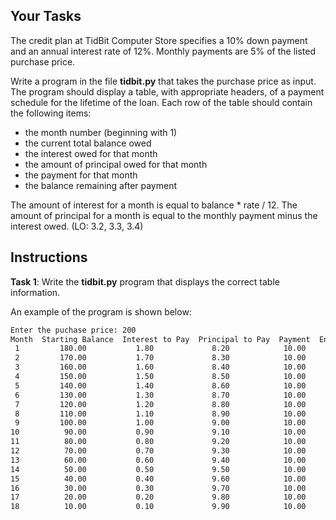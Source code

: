 ## Your Tasks

The credit plan at TidBit Computer Store specifies a 10% down payment and an annual interest rate of 12%. Monthly payments are 5% of the listed purchase price.

Write a program in the file **tidbit.py** that takes the purchase price as input. The program should display a table, with appropriate headers, of a payment schedule for the lifetime of the loan. Each row of the table should contain the following items:

- the month number (beginning with 1)
- the current total balance owed
- the interest owed for that month
- the amount of principal owed for that month
- the payment for that month
- the balance remaining after payment

The amount of interest for a month is equal to balance \* rate / 12. The amount of principal for a month is equal to the monthly payment minus the interest owed. (LO: 3.2, 3.3, 3.4)

## Instructions

**Task 1**: Write the **tidbit.py** program that displays the correct table information.

An example of the program is shown below:

```txt
Enter the puchase price: 200
Month  Starting Balance  Interest to Pay  Principal to Pay  Payment  Ending Balance
 1         180.00           1.80             8.20            10.00           170.00
 2         170.00           1.70             8.30            10.00           160.00
 3         160.00           1.60             8.40            10.00           150.00
 4         150.00           1.50             8.50            10.00           140.00
 5         140.00           1.40             8.60            10.00           130.00
 6         130.00           1.30             8.70            10.00           120.00
 7         120.00           1.20             8.80            10.00           110.00
 8         110.00           1.10             8.90            10.00           100.00
 9         100.00           1.00             9.00            10.00            90.00
10          90.00           0.90             9.10            10.00            80.00
11          80.00           0.80             9.20            10.00            70.00
12          70.00           0.70             9.30            10.00            60.00
13          60.00           0.60             9.40            10.00            50.00
14          50.00           0.50             9.50            10.00            40.00
15          40.00           0.40             9.60            10.00            30.00
16          30.00           0.30             9.70            10.00            20.00
17          20.00           0.20             9.80            10.00            10.00
18          10.00           0.10             9.90            10.00             0.00
```
